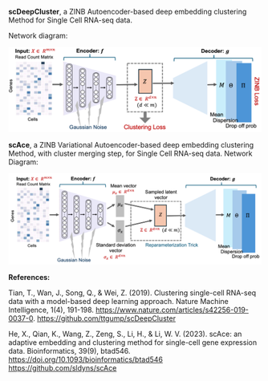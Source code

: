 **scDeepCluster**, a ZINB Autoencoder-based deep embedding clustering Method for Single Cell RNA-seq data. 

Network diagram:

![alt text](scDeepCluster.png)

**scAce**, a ZINB Variational Autoencoder-based deep embedding clustering Method, with cluster merging step, for Single Cell RNA-seq data. 
Network Diagram:

![alt text](scAce.png)




**References:**

Tian, T., Wan, J., Song, Q., & Wei, Z. (2019). Clustering single-cell RNA-seq data with a model-based deep learning
approach. Nature Machine Intelligence, 1(4), 191-198. https://www.nature.com/articles/s42256-019-0037-0.
https://github.com/ttgump/scDeepCluster

He, X., Qian, K., Wang, Z., Zeng, S., Li, H., & Li, W. V. (2023). scAce: an adaptive embedding and clustering method for single-cell gene expression data. Bioinformatics, 39(9), btad546.
https://doi.org/10.1093/bioinformatics/btad546
https://github.com/sldyns/scAce

